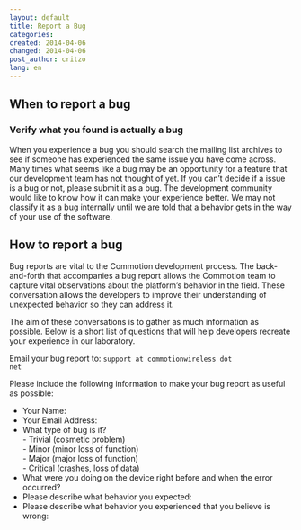 ```yaml
---
layout: default
title: Report a Bug
categories: 
created: 2014-04-06
changed: 2014-04-06
post_author: critzo
lang: en
---
```

<h2>When to report a bug</h2>

<h3>Verify what you found is actually a bug</h3>
<p>When you experience a bug you should search the mailing list archives to see if someone has experienced the same issue you have come across. Many times what seems like a bug may be an opportunity for a feature that our development team has not thought of yet. If you can’t decide if a issue is a bug or not, please submit it as a bug. The development community would like to know how it can make your experience better. We may not classify it as a bug internally until we are told that a behavior gets in the way of your use of the software.</p>

<h2>How to report a bug</h2>

<p>Bug reports are vital to the Commotion development process. The back-and-forth that accompanies a bug report allows the Commotion team to capture vital observations about the platform&#8217;s behavior in the field. These conversation allows the developers to improve their understanding of unexpected behavior so they can address it.</p>

<p>The aim of these conversations is to gather as much information as possible. Below is a short list of questions that will help developers recreate your experience in our laboratory.</p>
	
Email your bug report to:
<code>support at commotionwireless dot net</code>

Please include the following information to make your bug report as useful as possible:
<ul>
  <li>Your Name:</li>
  <li>Your Email Address:</li>
  <li>What type of bug is it?<br /> 
      - Trivial (cosmetic problem) <br />
      - Minor (minor loss of function) <br />
      - Major (major loss of function) <br />
      - Critical (crashes, loss of data) </li>
  <li>What were you doing on the device right before and when the error occurred?</li>
  <li>Please describe what behavior you expected:</li>
  <li>Please describe what behavior you experienced that you believe is wrong:</li>
</ul>
